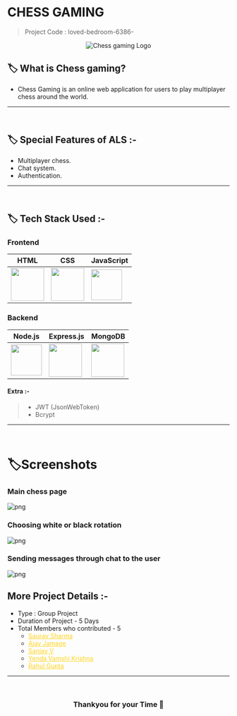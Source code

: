 # CHESS GAMING

> Project Code : loved-bedroom-6386- <br/>

<p align="center">
  <img src="https://i.ibb.co/mzKCrYj/logo.jpg" alt="Chess gaming Logo">
  </p>

## 🏷️ What is Chess gaming?

- Chess Gaming is an online web application for users to play multiplayer chess around the world.

---

<br/>

## 🏷️ Special Features of ALS :-

- Multiplayer chess.
- Chat system.
- Authentication.

---

<br/>

## 🏷️ Tech Stack Used :-

### Frontend

| HTML | CSS | JavaScript  |                                                                                                                                                                                                                                                                                                                                                                     
| -------- | ------------- | ---- |
 | <img width="75px" src="https://user-images.githubusercontent.com/25181517/192158954-f88b5814-d510-4564-b285-dff7d6400dad.png"> | <img width="75px" src="https://user-images.githubusercontent.com/25181517/183898674-75a4a1b1-f960-4ea9-abcb-637170a00a75.png"> | <img width="70px" src="https://user-images.githubusercontent.com/25181517/117447155-6a868a00-af3d-11eb-9cfe-245df15c9f3f.png"> |


### Backend

| Node.js                                                                                                                         | Express.js                                                                                                                      |                                                                                                                                                                                                                                                  MongoDB                                                                                                       |
| ------------------------------------------------------------------------------------------------------------------------------ | ------------------------------------------------------------------------------------------------------------------------------- | ------------------------------------------------------------------------------------------------------------- |
| <img width="70px" src="https://user-images.githubusercontent.com/112753481/229047696-de3bf177-16a0-4161-a140-dd89e4fe7b22.png"> | <img width="75px" src="https://user-images.githubusercontent.com/112753481/229164589-4e724000-542d-4deb-9e11-cca7739c2b01.png"> |  <img width="75px" src="https://cdn.icon-icons.com/icons2/2415/PNG/512/mongodb_original_logo_icon_146424.png"> |

#### Extra :-

> - JWT (JsonWebToken) <br/>
> - Bcrypt <br/>

---

<br/>

# 🏷️Screenshots 

### Main chess page
![png](https://i.ibb.co/7J1LDvv/chess3.png)

### Choosing white or black rotation
![png](https://i.ibb.co/7ky0hny/chess2.png)

### Sending messages through chat to the user
![png](https://i.ibb.co/bFhdZLZ/chess1.png)

## More Project Details :-

- Type : Group Project
- Duration of Project - 5 Days
- Total Members who contributed - 5
  - <a style="color:#ffd41f" href="https://www.linkedin.com/in/saurav-sharma-931262178/">Saurav Sharma</a>
  - <a style="color:#ffd41f" href="https://www.linkedin.com/in/ajay-jamage-92b1b71b4/">Ajay Jamage</a>
  - <a style="color:#ffd41f" href="https://www.linkedin.com/in/sanjay-v-36aa761b1/">Sanjay V</a>
  - <a style="color:#ffd41f" href="https://www.linkedin.com/in/yenda-vamshi-krishna-0826a2253/">Yenda Vamshi Krishna</a>
  - <a style="color:#ffd41f" href="#">Rahul Gupta</a>

---

<br/>

<h3 align="center" >Thankyou for your Time 💝</h3>

